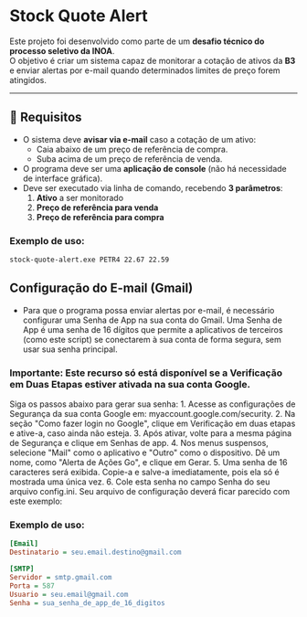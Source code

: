 # Stock Quote Alert

Este projeto foi desenvolvido como parte de um **desafio técnico do processo seletivo da INOA**.  
O objetivo é criar um sistema capaz de monitorar a cotação de ativos da **B3** e enviar alertas por e-mail quando determinados limites de preço forem atingidos.

---

## 📌 Requisitos

- O sistema deve **avisar via e-mail** caso a cotação de um ativo:
  - Caia abaixo de um preço de referência de compra.
  - Suba acima de um preço de referência de venda.
- O programa deve ser uma **aplicação de console** (não há necessidade de interface gráfica).
- Deve ser executado via linha de comando, recebendo **3 parâmetros**:
  1. **Ativo** a ser monitorado  
  2. **Preço de referência para venda**  
  3. **Preço de referência para compra**

### Exemplo de uso:
```bash
stock-quote-alert.exe PETR4 22.67 22.59
```


## Configuração do E-mail (Gmail)

- Para que o programa possa enviar alertas por e-mail, é necessário configurar uma Senha de App na sua conta do Gmail. Uma Senha de App é uma senha de 16 dígitos que permite a aplicativos de terceiros (como este script) se conectarem à sua conta de forma segura, sem usar sua senha principal.
### Importante: Este recurso só está disponível se a Verificação em Duas Etapas estiver ativada na sua conta Google.

Siga os passos abaixo para gerar sua senha:
    1. Acesse as configurações de Segurança da sua conta Google em: myaccount.google.com/security.
    2. Na seção "Como fazer login no Google", clique em Verificação em duas etapas e ative-a, caso ainda não esteja.
    3. Após ativar, volte para a mesma página de Segurança e clique em Senhas de app.
    4. Nos menus suspensos, selecione "Mail" como o aplicativo e "Outro" como o dispositivo. Dê um nome, como "Alerta de Ações Go", e clique em Gerar.
    5. Uma senha de 16 caracteres será exibida. Copie-a e salve-a imediatamente, pois ela só é mostrada uma única vez.
    6. Cole esta senha no campo Senha do seu arquivo config.ini. Seu arquivo de configuração deverá ficar parecido com este exemplo:

### Exemplo de uso:
```ini
[Email]
Destinatario = seu.email.destino@gmail.com

[SMTP]
Servidor = smtp.gmail.com
Porta = 587
Usuario = seu.email@gmail.com
Senha = sua_senha_de_app_de_16_digitos
```
